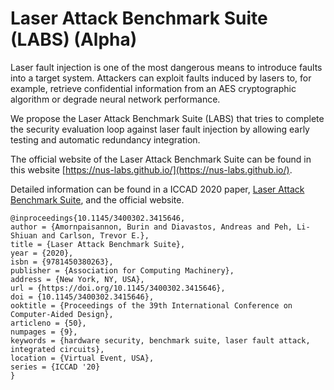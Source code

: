 # Laser Attack Benchmark Suite (LABS) (Alpha)

Laser fault injection is one of the most dangerous means to introduce faults into a target system. Attackers can exploit faults induced by lasers to, for example, retrieve confidential information from an AES cryptographic algorithm or degrade neural network performance.

We propose the Laser Attack Benchmark Suite (LABS) that tries to complete the security evaluation loop against laser fault injection by allowing early testing and automatic redundancy integration. 

The official website of the Laser Attack Benchmark Suite can be found in this website [https://nus-labs.github.io/](https://nus-labs.github.io/). 

Detailed information can be found in a ICCAD 2020 paper, [Laser Attack Benchmark Suite](https://dl.acm.org/doi/10.1145/3400302.3415646), and the official website.

```code99
@inproceedings{10.1145/3400302.3415646,
author = {Amornpaisannon, Burin and Diavastos, Andreas and Peh, Li-Shiuan and Carlson, Trevor E.},
title = {Laser Attack Benchmark Suite},
year = {2020},
isbn = {9781450380263},
publisher = {Association for Computing Machinery},
address = {New York, NY, USA},
url = {https://doi.org/10.1145/3400302.3415646},
doi = {10.1145/3400302.3415646},
ooktitle = {Proceedings of the 39th International Conference on Computer-Aided Design},
articleno = {50},
numpages = {9},
keywords = {hardware security, benchmark suite, laser fault attack, integrated circuits},
location = {Virtual Event, USA},
series = {ICCAD '20}
}
```
